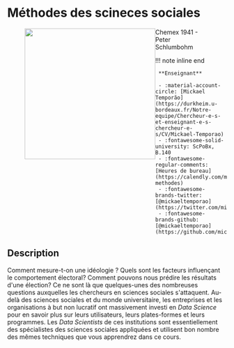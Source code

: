 # Méthodes des scineces sociales


<figure>
  <img src="https://upload.wikimedia.org/wikipedia/commons/a/a9/Peter_Schlumbohm._Coffee_Maker%2C_Designed_1941.jpg" width=300 style="float:left" />
  <figcaption>Chemex 1941 - Peter Schlumbohm</figcaption>
</figure>

!!! note inline end

     **Enseignant**

     - :material-account-circle: [Mickael Temporão](https://durkheim.u-bordeaux.fr/Notre-equipe/Chercheur-e-s-et-enseignant-e-s-chercheur-e-s/CV/Mickael-Temporao)
     - :fontawesome-solid-university: ScPoBx, B.140
     - :fontawesome-regular-comments: [Heures de bureau](https://calendly.com/mickaeltemporao/rencontre-methodes)
     - :fontawesome-brands-twitter: [@mickaeltemporao](https://twitter.com/mickaeltemporao)
     - :fontawesome-brands-github: [@mickaeltemporao](https://github.com/mickaeltemporao)


## Description

Comment mesure-t-on une idéologie ? Quels sont les facteurs influençant le comportement électoral? Comment pouvons nous prédire les résultats d'une élection? Ce ne sont là que quelques-unes des nombreuses questions auxquelles les chercheurs en sciences sociales s'attaquent. Au-delà des sciences sociales et du monde universitaire, les entreprises et les organisations à but non lucratif ont massivement investi en *Data Science* pour en savoir plus sur leurs utilisateurs, leurs plates-formes et leurs programmes. Les *Data Scientists* de ces institutions sont essentiellement des spécialistes des sciences sociales appliquées et utilisent bon nombre des mêmes techniques que vous apprendrez dans ce cours.

